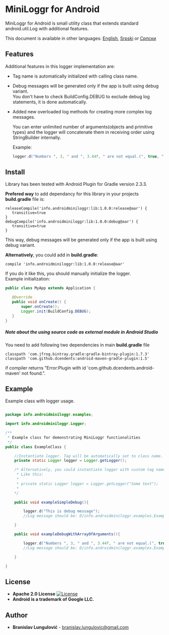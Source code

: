 # MiniLoggr for Android

MiniLoggr for Android is small utility class that extends standard android.util.Log with additional features.

This document is available in other languages: [English](README.md), [Srpski](README.sr-RS.md) or [Српски](README.sr-RS.md)

## Features

Additional features in this logger implementation are:
+ Tag name is automatically initialized with calling class name.
+ Debug messages will be generated only if the app is built using debug variant.  
  You don't have to check BuildConfig.DEBUG to exclude debug log statements, it is done automatically.
+ Added new overloaded log methods for creating more complex log messages.

   You can enter unlimited number of arguments(objects and primitive types) and the logger will concatenate them in
   receiving order using StringBuilder internally.  
    
   Example: 
   ```java
   logger.d("Numbers ", 3, " and ", 3.44f, " are not equal.(", true, ")") 
    ```
## Install

Library has been tested with Android Plugin for Gradle version 2.3.3.  

**Prefered way** to add dependancy for this library in your projects **build.gradle** file is:

```
releaseCompile('info.androidminiloggr:lib:1.0.0:release@aar') {
   transitive=true
}
debugCompile('info.androidminiloggr:lib:1.0.0:debug@aar') {
   transitive=true
}
```

This way, debug messages will be generated only if the app is built using debug variant.

**Alternatively**, you could add in **build.gradle**:
 
 ```
compile 'info.androidminiloggr:lib:1.0.0:release@aar'
 ```

If you do it like this, you should manually initialize the logger.  
Example initialization:

 ```java
public class MyApp extends Application {

    @Override
    public void onCreate() {
        super.onCreate();
        Logger.init(BuildConfig.DEBUG);
    }
}
 ```



##### Note about the using source code as external module in Android Studio
You need to add following two dependencies in main **build.gradle** file  
```
classpath 'com.jfrog.bintray.gradle:gradle-bintray-plugin:1.7.3'
classpath 'com.github.dcendents:android-maven-gradle-plugin:1.5'
```
  if compiler returns "Error:Plugin with id 'com.github.dcendents.android-maven' not found.". 
## Example

Example class with logger usage.


```java

package info.androidminiloggr.examples;

import info.androidminiloggr.Logger;

/**
 * Example class for demonstrating MiniLoggr functionalities
 */
public class ExampleClass {

    //Instantiate logger. Tag will be automatically set to class name.
    private static Logger logger = Logger.getLogger();

    /* Alternatively, you could instantiate logger with custom tag name.
     * Like this:
     *
     * private static Logger logger = Logger.getLogger("Some text");
     *
    */

    public void exampleSimpleDebug(){

        logger.d("This is debug message");
        //Log message should be: D/info.androidminiloggr.examples.ExampleClass: This is debug message

    }

    public void exampleDebugWithArrayOfArguments(){

        logger.d("Numbers ", 3, " and ", 3.44f, " are not equal.(", true, ")");
        //Log message should be: D/info.androidminiloggr.examples.ExampleClass: Numbers 3 and 3.44 are not equal.(true)

    }

}

```


## License
*  **Apache 2.0 License**
[![License](https://img.shields.io/badge/License-Apache%202.0-yellowgreen.svg)](https://opensource.org/licenses/Apache-2.0)
*  **Android is a trademark of Google LLC.**

## Author

* **Branislav Lungulović** - branislav.lungulovic@gmail.com
